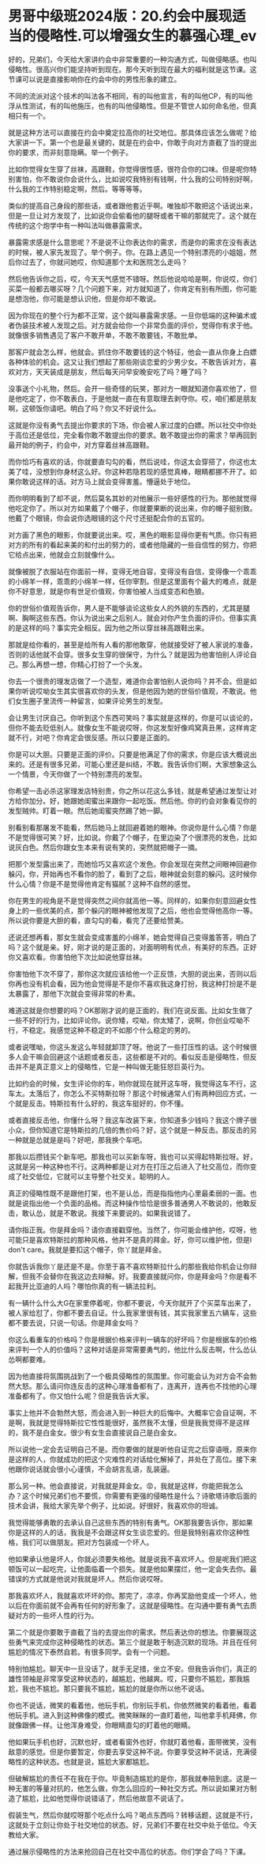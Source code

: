 # 男哥中级班2024版：20.约会中展现适当的侵略性.可以增强女生的慕强心理_ev

好的，兄弟们，今天给大家讲约会中非常重要的一种沟通方式，叫做侵略感。也叫侵略性。很高兴你们能坚持听到现在。那今天听到现在最大的福利就是这节课。这节课可以说是直接影响你在约会中你的男性形象的建立。

不同的流派对这个技术的叫法各不相同，有的叫他宣言，有的叫他CP，有的叫他浮从性测试，有的叫他施压，也有的叫他侵略性。但是不管世人如何命名他，但真相只有一个。

就是这种方法可以直接在约会中奠定拉高你的社交地位。那具体应该怎么做呢？给大家讲一下。第一个也是最关键的，就是在约会中，你敢于向对方直截了当的提出你的要求，而非刻意隐瞒。举一个例子。

比如你觉得女生穿了丝袜，高跟鞋，你觉得很性感，很符合你的口味。但是呢你特别害怕，你不敢说你会说什么，比如说哎我特别有钱啊，什么我的公司特别好啊，什么我的工作特别稳定啊，然后。等等等等。

类似的提高自己身段的那些话，或者跟他套近乎啊。唯独却不敢把这个话说出来，但是一旦让对方发现了，比如说你会偷看他的腿呀或者干嘛的那就完了。这个就在传统的这个炮学中有一种叫法叫做暴露需求。

暴露需求感是什么意思呢？不是说不让你表达你的需求，而是你的需求在没有表达的时候，被人家先发现了。举个例子。你。在路上遇见一个特别漂亮的小姐姐，然后你过去了，你就问她哎，你知道那个太和医院怎么走吗？

然后他告诉你之后，哎，今天天气感觉不错呀。然后他说哈哈是啊，你说哎，你们买菜一般都去哪买呀？几个问题下来，对方就知道了，你肯定有别有所图，你可能是想泡他，你可能是想认识他，但是你却不敢说。

因为你现在的整个行为都不正常，这个就叫暴露需求感。一旦你低端的这种骗术或者伪装技术被人发现之后。对方就会给你一个非常负面的评价，觉得你有求于他。就像很多销售遇见了客户不敢开单，不敢不敢要钱，不敢批单。

那客户就会怎么样，他就会。抓住你不敢要钱的这个特征，他会一直从你身上白嫖各种体验的机会。这又让我们想起了那些刚谈恋爱的少男少女。不敢告诉对方，喜欢对方，天天装成是朋友，然后每天问早安晚安吃了吗？睡了吗？

没事送个小礼物，然后。会开一些奇怪的玩笑，那对方一眼就知道你喜欢他了，但是他吃定了，你不敢表白，于是他就一直在有意取理去剥夺你。哎，咱们都是朋友啊，这顿饭你请吧。明白了吗？你又不好说什么。

这就是你没有勇气去提出你要求的下场，你会被人家过度的白嫖。所以社交中你处于高位还是低位，完全看你敢不敢提出你的要求。敢不敢提出你的需求？举再回到最开始的例子，约会中，对方穿着丝袜高跟鞋。

而你恰巧有喜欢的话，你就要直勾勾的看，然后说哇，你这太会穿搭了，你这也太美了哇，没想到你身材这么好。你这种若隐若现的感觉真棒，眼睛都挪不开了。如果你敢说这样的话。对方马上就会变得害羞。懵逼处于地位。

而你明明看到了却不说，然后莫名其妙的对他展示一些好感性的行为。那他就觉得他吃定你了。所以对方如果戴了个帽子，你就要果断的说出来，你的帽子挺别致。他戴了个眼镜，你会说你选眼镜的这个尺寸还挺配合你的五官的。

对方画了黑色的眼影，你就要说出来。哎，黑色的眼影显得你更有气质。你只有把对方的所有的看起来美的和付出的努力的，或者他隐藏的一些自信性的努力，你把它给点出来，他就会立刻就像什么。

就像被脱了衣服站在你面前一样，变得无地自容，变得没有自信，变得像一个乖乖的小绵羊一样，乖乖的小绵羊一样，任你宰割。但是这里面有个最大的难点，就是你不好意思，就是你有世足价值观，你害怕被人当成变态和色狼。

你的世俗价值观告诉你，男人是不能够谈论这些女人的外貌的东西的，尤其是腿啊、胸啊这些东西。你认为说出来之后别人。就会对你产生负面的评价。但事实真的是这样的吗？事实完全相反。因为他之所以穿丝袜高跟鞋出来。

那就是给你看的，甚至是给所有人看的那他敢穿，他就接受好了被人家说的准备，否则的话他就不会穿。很多女生穿的很保守，为什么？就是因为他害怕别人评论自己。那么再想一想，你精心打扮了一个头发。

你去一个很贵的理发店做了一个造型，难道你会害怕别人说你吗？并不会。但是如果你听说哎呦女生其实很喜欢你的头发，但是他因为她的世俗价值观，不敢说。他们女生圈子里流传一种留言，如果评论男生的发型。

会让男生讨厌自己。你听到这个东西可笑吗？事实就是这样的，你是可以谈论的，但你不能去贬低别人。就像女生不能说哎呀，你这发型好像鸡窝真丑黑，这样肯定就不行，对吧？你肯定会很反感。所以只要是正面的。

你是可以大胆。只要是正面的评价。只要是他满足了你的需求，你是应该大概说出来的。还是有很多兄弟，可能心里还是纠结，不敢。我告诉你们啊，大家想象这么一个情景，今天你做了一个特别漂亮的发型。

你希望一击必杀这家理发店特别贵，你之所以花这么多钱，就是希望通过发型让对方给你加分。好，她跟她闺蜜出来跟你一起吃饭。然后他。你的约会对象看见你的发型贼帅。盯着一眼。然后她闺蜜突然踢了她一脚。

别看别看那屠发不能看，然后她马上就回避着她的眼神。你说你是什么心情？你是不是觉得很可笑？好，比如说。你戴了个帽子，在里边染了个很漂亮的发色，比如说灰白色。然后你跟女生本来有说有笑的，突然就把帽子一摘。

把那个发型露出来了，而她恰巧又喜欢这个发色。你会发现在突然之间眼神回避你躲闪，你，开始再也不看你的脸了，看到了之后，眼神就会刻意的躲闪。这时候你什么心情？你是不是觉得他肯定有猫腻？这种不自然的感觉。

你在男生的视角是不是觉得突然之间你就高他一等。同样的，如果你刻意回避女性身上的一些优美的点，那个躲闪的眼神被他发现了之后，他也会觉得他高你一等。所以说你要是大胆的看，直勾勾的看，看完了还要给赞美。

还说还想再看，那女生就会变成害羞的小绵羊，她会觉得自己变得羞答答，明白了吗？这个就是亲。好，刚才说的是正面的，对面明明有优点，有美好的东西。正好你又喜欢看。你害怕他下次比如说他穿丝袜。

你害怕他下次不穿了，那你这次就应该给他一个正反馈，大胆的说出来，否则以后你再也没有机会看，因为他会觉得是不是你不喜欢我这身打扮，我这种打扮是不是太暴露了，那他下次就会变得非常的朴素。

难道这就是你想要的吗？OK那刚才说的是正面的，我们在说反面。比如女生做了一些不好的行为，比如评论你。说你矮，哎呦，你太矮了，说啊，你创业哎呦不行，不稳定。我感觉这种不稳定的不如那个什么稳定的男的。

或者说嘿呦，你这头发这么年轻就卸顶了呀。他说了一些打压性的话。这个时候很多人会干嘛会回避这个话题或者反击，这些都是不对的。看似反击是侵略性，但反击并不是真正意义上的侵略性，它是一种叫做无能狂怒巨英行为。

比如约会的时候，女生评论你的车，哟你就现在就开这车呀，我觉得这车不行，这车太。太落后了，你怎么不买特斯拉呀？那这个时候通常人们有两种回应方式，一个就是反击。特斯拉有什么好的，我这车挺好的，你不懂。

或者直接反击他，你懂什么呀？我这车改装下来，你知道多少钱吗？我这个牌子很小众，但你知道它是特斯拉的几倍的售价吗？好，这个就是一种反击。那反击的另一种就是怂就是是吗？好吧，那我换个车吧。

那我以后攒钱买个新车吧。那我也可以买新车呀，我也可以买得起特斯拉呀。好，这就是另一种这种也不行。这两种都是让对方在打压之后进入了社交高位，而你变成了社交低位，它就可以主导整个社交关。聪明的人。

真正的侵略性既不是跟他打架，也不是认怂，而是指指他内心里最柔弱的一面。也就是说指出他一个负面的品格。而这种操作恰恰是很多普通男人不敢说的，他敢反击，敢认怂，就是不敢说。我接下来要说的。如果我说错了。

请你指正我。你是拜金吗？请你直接戳穿他。当然了，你可能会维护他，哎呀，他可能只是喜欢特斯拉的那种风格，他并不是真的拜金。好，你可以维护他，但是I don't care。我就是要扣这个帽子，你丫就是拜金。

你就告诉我你丫是还是不是。你至于喜不喜欢特斯拉什么的那些我给你机会让你辩解，但我不会替你在我这边去辩解。好。我要直接就问你，你是拜金吗？你是看不起我开比亚迪的人吗？哪怕你真的有一辆法拉利。

有一辆什么什么大G在家里停着呢，你都不要说，今天你就开了个买菜车出来了，被人家给怼了，你都不要去自证。什么我家里很有钱，其实我家里五六辆车，这些都不要去说，只说一句话。你是拜金女吗？

你这么看重车的价格吗？你是根据价格来评判一辆车的好坏吗？你是根据车的价格来评判一个人的价值吗？这种对话是非常需要勇气的，他比什么反击啊，什么怂认怂啊都要难。

因为他直接将氛围挑战到了一个极具侵略性的氛围里。你可能会认为对方会不会勃然大怒。那么请问你连反击的这种心理准备都有了，连离开，连再也不找他的心理准备都有了。你又怕什么呢？但是我告诉大家。

事实上他并不会勃然大怒，而会进入到一种巨大的后悔中。大概率它会自证啊，不是啊，我就是觉得特斯拉它性性能很好，虽然我不太懂，但是我我觉得不是这样的，我不是白金女。很少有女生会直接说自己是白金女。

所以说他一定会去证明自己不是。而你要做的就是听他自证完之后穿语哦，原来你是这样的人，你就成功的把这个灾难性的对话给化解掉了，并处在了高位。接下来他跟你说话就会很小心谨慎，不会胡言乱语，乱装逼。

那么另一种。他会直接说，对我就是拜金女。😡，我就是这样，你能把我怎么办？这个时候兄弟们也不要慌，你需要有更强的侵略性是什么？诗歌塔诗歌后面的技术会讲，我给大家先举个例子，比如说。好很好，我喜欢你的坦诚。

我觉得能够勇敢的去承认自己这些东西的特别有勇气。OK那我要告诉你，那如果你是这样的人的话，我我是不会跟这样女生谈恋爱的。但是我特别喜欢你这种性格，我们可以做朋友。把对方包装成一个坏人。

他如果承认他是坏人，你就必须要失格他。就是说我不喜欢坏人。但是呢我们把这顿饭可以一起吃完，让他面临着一个损失。就是他如果摆烂，他一定会失去你。最错误的方式就是他说对我就是坏人。然后你说哎呀。

那我喜欢坏人，我就喜欢坏坏的你。那完了，凉凉，你再奖励他变成一个坏人，他以后在你面前就不会再有任何的好形象了。这就是侵略性。在沟通中要有勇气去质疑对方的一些坏人性的行为。

第二个就是你要敢于直截了当的去提出你的需求。然后表达你的想法。你要展现这些勇气来完成你这种侵略性的状态。第三个就是敢于制造沉默的现场。并且在任何尴尬的情况下泰然自若。有很多同学。会有一个问题。

特别怕尴尬。聊天中一旦没话了，就手无足措，坐立不安。但我告诉你们，真正的雄性领袖是非常享受这种状态的，越尴尬，他越爽。哎，只要你不尴尬，那我尴尬，我也不尴尬。那只要我不尴尬，尴尬的就是你所以他不说话。

你也不说话，微笑的看着他，他玩手机，你别玩手机，你依然微笑的看着他，看着他玩手机。进入到这种佛像的模式。微笑眯眯的一直盯着他，叫他拿手机拜佛，你就像跟佛一样。让他浑身难受，你眼睛直勾的盯着他的眼睛。

他如果玩手机也好，沉默也好，或者看窗外也好，你就盯着他看，面带微笑，没有敌意的感觉。但是你要暂定，你要去享受这种不说。你要享受这种不说话，充满侵略性的这种状态。也就是说，尴尬大家都尴尬。

但破解尴尬的责任不在我在于你。毕竟制造尴尬的是你，那我就奉陪到底。这是一种无害的等量对抗的，他怎么做，你怎么回应的一种社交方式。所以说如果对方制造了尴尬，比如他觉得你说错话了，然后他故意不说话了。

假装生气，然后你就哎呀那个吃点什么吗？喝点东西吗？转移话题，这就是不行，这就处于立刻让你处于社交地位的状态。好，兄弟们不要在社交中处于低位。今天教给大家。

通过展示侵略性的方法来抢回自己在社交中高位的状态。你们学会了吗？下课。